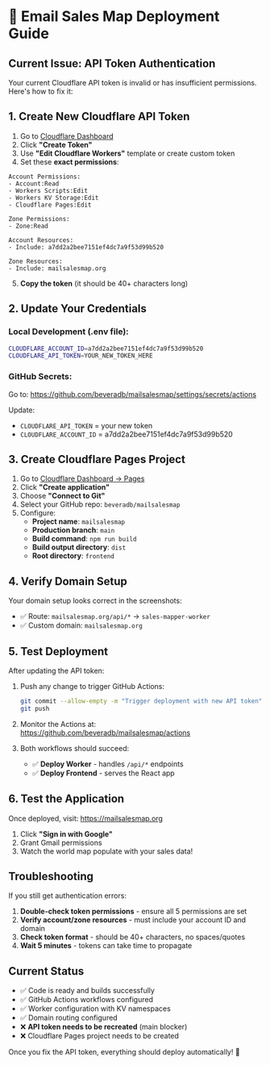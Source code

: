 # 🚀 Email Sales Map Deployment Guide

## Current Issue: API Token Authentication

Your current Cloudflare API token is invalid or has insufficient permissions. Here's how to fix it:

## 1. Create New Cloudflare API Token

1. Go to [Cloudflare Dashboard](https://dash.cloudflare.com/profile/api-tokens)
2. Click **"Create Token"**
3. Use **"Edit Cloudflare Workers"** template or create custom token
4. Set these **exact permissions**:

```
Account Permissions:
- Account:Read
- Workers Scripts:Edit
- Workers KV Storage:Edit  
- Cloudflare Pages:Edit

Zone Permissions:
- Zone:Read

Account Resources:
- Include: a7dd2a2bee7151ef4dc7a9f53d99b520

Zone Resources:  
- Include: mailsalesmap.org
```

5. **Copy the token** (it should be 40+ characters long)

## 2. Update Your Credentials

### Local Development (.env file):
```bash
CLOUDFLARE_ACCOUNT_ID=a7dd2a2bee7151ef4dc7a9f53d99b520
CLOUDFLARE_API_TOKEN=YOUR_NEW_TOKEN_HERE
```

### GitHub Secrets:
Go to: https://github.com/beveradb/mailsalesmap/settings/secrets/actions

Update:
- `CLOUDFLARE_API_TOKEN` = your new token
- `CLOUDFLARE_ACCOUNT_ID` = a7dd2a2bee7151ef4dc7a9f53d99b520

## 3. Create Cloudflare Pages Project

1. Go to [Cloudflare Dashboard → Pages](https://dash.cloudflare.com/pages)
2. Click **"Create application"**
3. Choose **"Connect to Git"**
4. Select your GitHub repo: `beveradb/mailsalesmap`
5. Configure:
   - **Project name**: `mailsalesmap`
   - **Production branch**: `main`
   - **Build command**: `npm run build`
   - **Build output directory**: `dist`
   - **Root directory**: `frontend`

## 4. Verify Domain Setup

Your domain setup looks correct in the screenshots:
- ✅ Route: `mailsalesmap.org/api/*` → `sales-mapper-worker`
- ✅ Custom domain: `mailsalesmap.org`

## 5. Test Deployment

After updating the API token:

1. Push any change to trigger GitHub Actions:
   ```bash
   git commit --allow-empty -m "Trigger deployment with new API token"
   git push
   ```

2. Monitor the Actions at: https://github.com/beveradb/mailsalesmap/actions

3. Both workflows should succeed:
   - ✅ **Deploy Worker** - handles `/api/*` endpoints
   - ✅ **Deploy Frontend** - serves the React app

## 6. Test the Application

Once deployed, visit: https://mailsalesmap.org

1. Click **"Sign in with Google"**
2. Grant Gmail permissions  
3. Watch the world map populate with your sales data!

## Troubleshooting

If you still get authentication errors:

1. **Double-check token permissions** - ensure all 5 permissions are set
2. **Verify account/zone resources** - must include your account ID and domain
3. **Check token format** - should be 40+ characters, no spaces/quotes
4. **Wait 5 minutes** - tokens can take time to propagate

## Current Status

- ✅ Code is ready and builds successfully
- ✅ GitHub Actions workflows configured  
- ✅ Worker configuration with KV namespaces
- ✅ Domain routing configured
- ❌ **API token needs to be recreated** (main blocker)
- ❌ Cloudflare Pages project needs to be created

Once you fix the API token, everything should deploy automatically! 🎉
